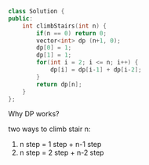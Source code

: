 ```cpp
class Solution {
public:
    int climbStairs(int n) {
        if(n == 0) return 0;
        vector<int> dp (n+1, 0);
        dp[0] = 1;
        dp[1] = 1;
        for(int i = 2; i <= n; i++) {
            dp[i] = dp[i-1] + dp[i-2];
        }
        return dp[n];
    }
};
```

Why DP works?

two ways to climb stair n:
1. n step = 1 step + n-1 step
2. n step = 2 step + n-2 step

